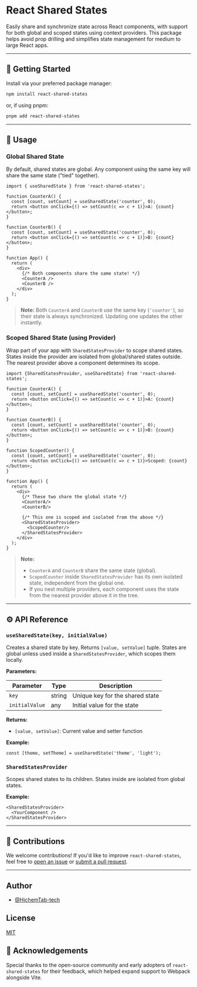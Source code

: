 
# React Shared States

Easily share and synchronize state across React components, with support for both global and scoped states using context providers. This package helps avoid prop drilling and simplifies state management for medium to large React apps.

---


## 🚀 Getting Started

Install via your preferred package manager:

```sh
npm install react-shared-states
```

or, if using pnpm:

```sh
pnpm add react-shared-states
```

---


## 📖 Usage


### Global Shared State

By default, shared states are global. Any component using the same key will share the same state ("tied" together).

```tsx
import { useSharedState } from 'react-shared-states';

function CounterA() {
  const [count, setCount] = useSharedState('counter', 0);
  return <button onClick={() => setCount(c => c + 1)}>A: {count}</button>;
}

function CounterB() {
  const [count, setCount] = useSharedState('counter', 0);
  return <button onClick={() => setCount(c => c + 1)}>B: {count}</button>;
}

function App() {
  return (
    <div>
      {/* Both components share the same state! */}
      <CounterA />
      <CounterB />
    </div>
  );
}
```

> **Note:** Both `CounterA` and `CounterB` use the same key (`'counter'`), so their state is always synchronized. Updating one updates the other instantly.


### Scoped Shared State (using Provider)

Wrap part of your app with `SharedStatesProvider` to scope shared states. States inside the provider are isolated from global/shared states outside. The nearest provider above a component determines its scope.

```tsx
import {SharedStatesProvider, useSharedState} from 'react-shared-states';

function CounterA() {
  const [count, setCount] = useSharedState('counter', 0);
  return <button onClick={() => setCount(c => c + 1)}>A: {count}</button>;
}

function CounterB() {
  const [count, setCount] = useSharedState('counter', 0);
  return <button onClick={() => setCount(c => c + 1)}>B: {count}</button>;
}

function ScopedCounter() {
  const [count, setCount] = useSharedState('counter', 0);
  return <button onClick={() => setCount(c => c + 1)}>Scoped: {count}</button>;
}

function App() {
  return (
    <div>
      {/* These two share the global state */}
      <CounterA/>
      <CounterB/>

      {/* This one is scoped and isolated from the above */}
      <SharedStatesProvider>
        <ScopedCounter/>
      </SharedStatesProvider>
    </div>
  );
}
```

> **Note:**
> - `CounterA` and `CounterB` share the same state (global).
> - `ScopedCounter` inside `SharedStatesProvider` has its own isolated state, independent from the global one.
> - If you nest multiple providers, each component uses the state from the nearest provider above it in the tree.

---


## ⚙️ API Reference

### `useSharedState(key, initialValue)`

Creates a shared state by key. Returns `[value, setValue]` tuple. States are global unless used inside a `SharedStatesProvider`, which scopes them locally.

**Parameters:**

| Parameter      | Type   | Description                     |
|----------------|--------|---------------------------------|
| `key`          | string | Unique key for the shared state |
| `initialValue` | any    | Initial value for the state     |

**Returns:**

- `[value, setValue]`: Current value and setter function

**Example:**

```tsx
const [theme, setTheme] = useSharedState('theme', 'light');
```

### `SharedStatesProvider`

Scopes shared states to its children. States inside are isolated from global states.

**Example:**

```tsx
<SharedStatesProvider>
  <YourComponent />
</SharedStatesProvider>
```

---


## 🤝 Contributions

We welcome contributions!
If you'd like to improve `react-shared-states`,
feel free to [open an issue](https://github.com/HichemTab-tech/react-shared-states/issues) or [submit a pull request](https://github.com/HichemTab-tech/react-shared-states/pulls).

---

## Author

- [@HichemTab-tech](https://www.github.com/HichemTab-tech)

## License

[MIT](https://github.com/HichemTab-tech/react-shared-states/blob/master/LICENSE)

## 🌟 Acknowledgements

Special thanks to the open-source community and early adopters of `react-shared-states` for their feedback, which helped expand support to Webpack alongside Vite.